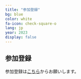 ```yaml
---
title: "参加登録"
bg: blue
color: white
fa-icon: check-square-o
lang: jp
year: 2023
display: false
---
```


## 参加登録 

参加登録は[こちら](https://example.com)からお願いします。
